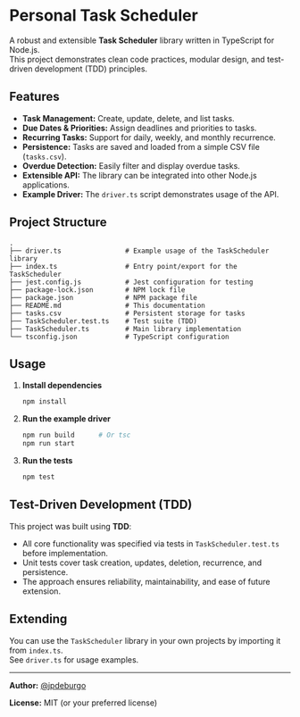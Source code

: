 # Personal Task Scheduler

A robust and extensible **Task Scheduler** library written in TypeScript for Node.js.  
This project demonstrates clean code practices, modular design, and test-driven development (TDD) principles.

## Features

- **Task Management:** Create, update, delete, and list tasks.
- **Due Dates & Priorities:** Assign deadlines and priorities to tasks.
- **Recurring Tasks:** Support for daily, weekly, and monthly recurrence.
- **Persistence:** Tasks are saved and loaded from a simple CSV file (`tasks.csv`).
- **Overdue Detection:** Easily filter and display overdue tasks.
- **Extensible API:** The library can be integrated into other Node.js applications.
- **Example Driver:** The `driver.ts` script demonstrates usage of the API.

## Project Structure

```
.
├── driver.ts                # Example usage of the TaskScheduler library
├── index.ts                 # Entry point/export for the TaskScheduler
├── jest.config.js           # Jest configuration for testing
├── package-lock.json        # NPM lock file
├── package.json             # NPM package file
├── README.md                # This documentation
├── tasks.csv                # Persistent storage for tasks
├── TaskScheduler.test.ts    # Test suite (TDD)
├── TaskScheduler.ts         # Main library implementation
└── tsconfig.json            # TypeScript configuration
```

## Usage

1. **Install dependencies**

   ```bash
   npm install
   ```

2. **Run the example driver**

   ```bash
   npm run build      # Or tsc
   npm run start
   ```

3. **Run the tests**
   ```bash
   npm test
   ```

## Test-Driven Development (TDD)

This project was built using **TDD**:

- All core functionality was specified via tests in `TaskScheduler.test.ts` before implementation.
- Unit tests cover task creation, updates, deletion, recurrence, and persistence.
- The approach ensures reliability, maintainability, and ease of future extension.

## Extending

You can use the `TaskScheduler` library in your own projects by importing it from `index.ts`.  
See `driver.ts` for usage examples.

---

**Author:** [@jpdeburgo](https://github.com/jpdeburgo)

**License:** MIT (or your preferred license)
